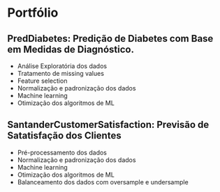 # Portfólio

## PredDiabetes: Predição de Diabetes com Base em Medidas de Diagnóstico.

* Análise Exploratória dos dados
* Tratamento de missing values
* Feature selection
* Normalização e padronização dos dados
* Machine learning
* Otimização dos algoritmos de ML

## SantanderCustomerSatisfaction: Previsão de Satatisfação dos Clientes

* Pré-processamento dos dados 
* Normalização e padronização dos dados
* Machine learning
* Otimização dos algoritmos de ML
* Balanceamento dos dados com oversample e undersample
